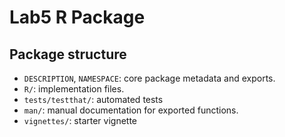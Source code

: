 # Lab5 R Package

## Package structure

- `DESCRIPTION`, `NAMESPACE`: core package metadata and exports.
- `R/`: implementation files.
- `tests/testthat/`: automated tests
- `man/`: manual documentation for exported functions.
- `vignettes/`: starter vignette


